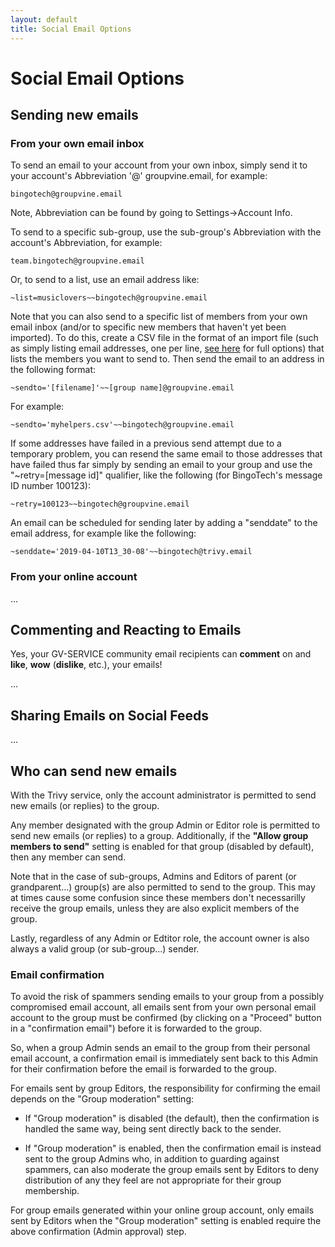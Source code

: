 ```yaml
---
layout: default
title: Social Email Options
---
```


# Social Email Options

## Sending new emails


### From your own email inbox

To send an email to your account from your own inbox, simply send it to
your account's Abbreviation '@' groupvine.email, for example:

```
bingotech@groupvine.email
```

Note, Abbreviation can be found by going to Settings->Account Info.

<div class="gv">

To send to a specific sub-group, use the sub-group's Abbreviation with the account's Abbreviation, for example:

```
team.bingotech@groupvine.email
```

Or, to send to a list, use an email address like:

```
~list=musiclovers~~bingotech@groupvine.email
```

</div>

<div class="adv">

Note that you can also send to a specific list of members from your
own email inbox (and/or to specific new members that haven't yet been
imported). To do this, create a CSV file in the format of an import
file (such as simply listing email addresses, one per line,
[see here](../membership/importing?view=GV-SET-VIEW) for full options)
that lists the members you want to send to.
Then send the email to an address in the following format:

```
~sendto='[filename]'~~[group name]@groupvine.email
```

For example:

```
~sendto='myhelpers.csv'~~bingotech@groupvine.email
```

</div>

<div class="adv">

If some addresses have failed in a previous send attempt due to a
temporary problem, you can resend the same email to those addresses
that have failed thus far simply by sending an email to your group and
use the "~retry=[message id]" qualifier, like the following (for
BingoTech's message ID number 100123):

```
~retry=100123~~bingotech@groupvine.email
```

</div>

<div class="adv">

An email can be scheduled for sending later by adding a "senddate" to
the email address, for example like the following:

```
~senddate='2019-04-10T13_30-08'~~bingotech@trivy.email
```

</div>


### From your online account

...

## Commenting and Reacting to Emails

Yes, your GV-SERVICE community email recipients can **comment** on and **like**,
**wow** (**dislike**, etc.), your emails!

...

## Sharing Emails on Social Feeds

...

## Who can send new emails

<div class="trivy only">

  With the Trivy service, only the account administrator is permitted to send 
  new emails (or replies) to the group.

</div>

<div class="gv">

Any member designated with the group Admin or Editor role is permitted
to send new emails (or replies) to a group.  Additionally, if the
**"Allow group members to send"** setting is enabled for that group
(disabled by default), then any member can send.

</div>

<div class="adv">

Note that in the case of sub-groups, Admins and Editors of parent (or
grandparent...) group(s) are also permitted to send to the group.  This
may at times cause some confusion since these members don't
necessarilly receive the group emails, unless they are also explicit members
of the group.
     
</div>

<div class="support">

Lastly, regardless of any Admin or Edtitor role, the account owner is also always a valid
group (or sub-group...) sender.

</div>


### Email confirmation

To avoid the risk of spammers sending emails to your group from a
possibly compromised email account, all emails sent from your own
personal email account to the group must be confirmed (by clicking on
a "Proceed" button in a "confirmation email") before it is forwarded
to the group.

So, when a group Admin sends an email to the group from their personal
email account, a confirmation email is immediately sent back to this
Admin for their confirmation before the email is forwarded to the
group.

<div class="gv">

For emails sent by group Editors, the responsibility for confirming
the email depends on the "Group moderation" setting:

* If "Group moderation" is disabled (the default), then the confirmation 
  is handled the same way, being sent directly back to the sender.  

* If "Group moderation" is enabled, then the confirmation email is
  instead sent to the group Admins who, in addition to guarding
  against spammers, can also moderate the group emails sent by Editors
  to deny distribution of any they feel are not appropriate for their
  group membership.

For group emails generated within your online group account, only
emails sent by Editors when the "Group moderation" setting is enabled
require the above confirmation (Admin approval) step.

</div>


